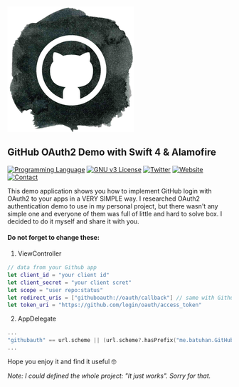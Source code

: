 ![GitHub OAuth2 Demo](https://github.com/batuhankok/github-oauth2-demo/raw/master/github-icon.png "GitHub OAuth2 Demo")

## GitHub OAuth2 Demo with Swift 4 & Alamofire

[![Programming Language](https://img.shields.io/badge/languages-Swift_4-green.svg?style=flat)](#)
[![GNU v3 License](https://img.shields.io/badge/license-GNU-yellow.svg?style=flat)](http://choosealicense.com/licenses/gpl-3.0/)
[![Twitter](https://img.shields.io/badge/twitter-@BatuhanKok-blue.svg?style=flat)](http://twitter.com/BatuhanKok)
[![Website](https://img.shields.io/badge/website-batuhan.me-lightgrey.svg?style=flat)](http://batuhan.me)
[![Contact](https://img.shields.io/badge/contact-here!-brightgreen.svg?style=flat)](http://batuhan.me/contact)

This demo application shows you how to implement GitHub login with OAuth2 to your apps in a VERY SIMPLE way.
I researched OAuth2 authentication demo to use in my personal project, but there wasn't any simple one and everyone of them was full of little and hard to solve box. I decided to do it myself and share it with you.

#### Do not forget to change these:

1. ViewController
```swift
// data from your Github app
let client_id = "your client id"
let client_secret = "your client scret"
let scope = "user repo:status"
let redirect_uris = ["githuboauth://oauth/callback"] // same with Github app settings
let token_uri = "https://github.com/login/oauth/access_token"
```
2. AppDelegate
```swift
...
"githubauth" == url.scheme || (url.scheme?.hasPrefix("me.batuhan.GitHubAuth")) // change the schemes
...
```


Hope you enjoy it and find it useful 🤓

*Note: I could defined the whole project: "It just works". Sorry for that.*
